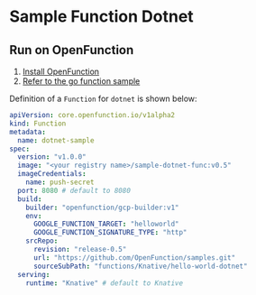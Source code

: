 # Sample Function Dotnet

## Run on OpenFunction

1. [Install OpenFunction](https://github.com/OpenFunction/OpenFunction#install-openfunction)
2. [Refer to the go function sample](../hello-world-go/README.md)

Definition of a ```Function``` for ```dotnet``` is shown below:

```yaml
apiVersion: core.openfunction.io/v1alpha2
kind: Function
metadata:
  name: dotnet-sample
spec:
  version: "v1.0.0"
  image: "<your registry name>/sample-dotnet-func:v0.5"
  imageCredentials:
    name: push-secret
  port: 8080 # default to 8080
  build:
    builder: "openfunction/gcp-builder:v1"
    env:
      GOOGLE_FUNCTION_TARGET: "helloworld"
      GOOGLE_FUNCTION_SIGNATURE_TYPE: "http"
    srcRepo:
      revision: "release-0.5"
      url: "https://github.com/OpenFunction/samples.git"
      sourceSubPath: "functions/Knative/hello-world-dotnet"
  serving:
    runtime: "Knative" # default to Knative
```
